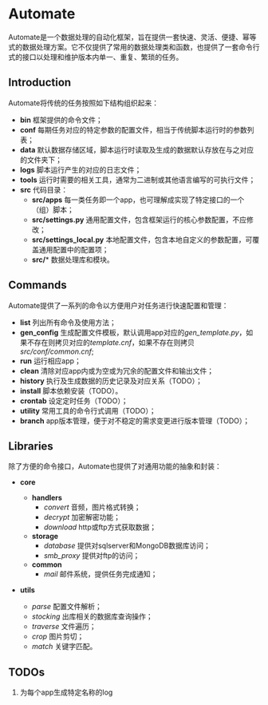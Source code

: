 Automate
==================
Automate是一个数据处理的自动化框架，旨在提供一套快速、灵活、便捷、幂等式的数据处理方案。它不仅提供了常用的数据处理类和函数，也提供了一套命令行式的接口以处理和维护版本内单一、重复、繁琐的任务。

## Introduction
Automate将传统的任务按照如下结构组织起来：

* **bin** 框架提供的命令文件；
* **conf** 每期任务对应的特定参数的配置文件，相当于传统脚本运行时的参数列表；
* **data** 默认数据存储区域，脚本运行时读取及生成的数据默认存放在与之对应的文件夹下；
* **logs** 脚本运行产生的对应的日志文件；
* **tools** 运行时需要的相关工具，通常为二进制或其他语言编写的可执行文件；
* **src** 代码目录：
	* **src/apps** 每一类任务即一个app，也可理解成实现了特定接口的一个（组）脚本；
	* **src/settings.py** 通用配置文件，包含框架运行的核心参数配置，不应修改；
	* **src/settings_local.py** 本地配置文件，包含本地自定义的参数配置，可覆盖通用配置中的配置项；
	* **src/*** 数据处理库和模块。

## Commands
Automate提供了一系列的命令以方便用户对任务进行快速配置和管理：

* **list** 列出所有命令及使用方法；
* **gen_config** 生成配置文件模板，默认调用app对应的*gen_template.py*，如果不存在则拷贝对应的*template.cnf*，如果不存在则拷贝*src/conf/common.cnf*;
* **run** 运行相应app；
* **clean** 清除对应app内或为空或为冗余的配置文件和输出文件；
* **history** 执行及生成数据的历史记录及对应关系（TODO）；
* **install** 脚本依赖安装（TODO）。 
* **crontab** 设定定时任务（TODO）；
* **utility** 常用工具的命令行式调用（TODO）；
* **branch** app版本管理，便于对不稳定的需求变更进行版本管理（TODO）；
 
## Libraries
除了方便的命令接口，Automate也提供了对通用功能的抽象和封装：

* **core**
	* **handlers**
		* *convert* 音频，图片格式转换；
		* *decrypt* 加密解密功能；
		* *download* http或ftp方式获取数据；
	* **storage**
		* *database* 提供对sqlserver和MongoDB数据库访问；
		* *smb_proxy* 提供对ftp的访问；
	* **common**
		* *mail* 邮件系统，提供任务完成通知；

* **utils**
	* *parse* 配置文件解析；
	* *stocking* 出库相关的数据库查询操作；
	* *traverse* 文件遍历；
	* *crop* 图片剪切；
	* *match* 关键字匹配。

## TODOs

1. 为每个app生成特定名称的log